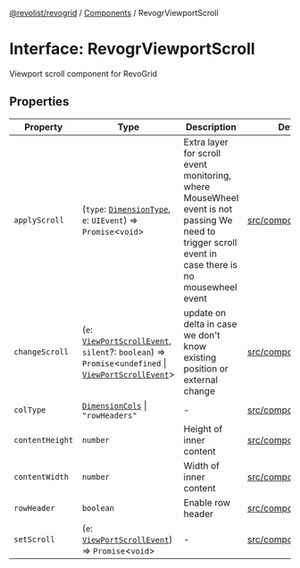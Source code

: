 [@revolist/revogrid](README.md) / [Components](Namespace.Components.md) / RevogrViewportScroll

# Interface: RevogrViewportScroll

Viewport scroll component for RevoGrid

## Properties

| Property | Type | Description | Defined in |
| ------ | ------ | ------ | ------ |
| `applyScroll` | (`type`: [`DimensionType`](TypeAlias.DimensionType.md), `e`: `UIEvent`) => `Promise`\<`void`\> | Extra layer for scroll event monitoring, where MouseWheel event is not passing We need to trigger scroll event in case there is no mousewheel event | [src/components.d.ts:702](https://github.com/revolist/revogrid/blob/11c1e89888ac9588cc703e312811b4cdaf67f0fb/src/components.d.ts#L702) |
| `changeScroll` | (`e`: [`ViewPortScrollEvent`](TypeAlias.ViewPortScrollEvent.md), `silent`?: `boolean`) => `Promise`\<`undefined` \| [`ViewPortScrollEvent`](TypeAlias.ViewPortScrollEvent.md)\> | update on delta in case we don't know existing position or external change | [src/components.d.ts:707](https://github.com/revolist/revogrid/blob/11c1e89888ac9588cc703e312811b4cdaf67f0fb/src/components.d.ts#L707) |
| `colType` | [`DimensionCols`](TypeAlias.DimensionCols.md) \| `"rowHeaders"` | - | [src/components.d.ts:708](https://github.com/revolist/revogrid/blob/11c1e89888ac9588cc703e312811b4cdaf67f0fb/src/components.d.ts#L708) |
| `contentHeight` | `number` | Height of inner content | [src/components.d.ts:712](https://github.com/revolist/revogrid/blob/11c1e89888ac9588cc703e312811b4cdaf67f0fb/src/components.d.ts#L712) |
| `contentWidth` | `number` | Width of inner content | [src/components.d.ts:716](https://github.com/revolist/revogrid/blob/11c1e89888ac9588cc703e312811b4cdaf67f0fb/src/components.d.ts#L716) |
| `rowHeader` | `boolean` | Enable row header | [src/components.d.ts:720](https://github.com/revolist/revogrid/blob/11c1e89888ac9588cc703e312811b4cdaf67f0fb/src/components.d.ts#L720) |
| `setScroll` | (`e`: [`ViewPortScrollEvent`](TypeAlias.ViewPortScrollEvent.md)) => `Promise`\<`void`\> | - | [src/components.d.ts:721](https://github.com/revolist/revogrid/blob/11c1e89888ac9588cc703e312811b4cdaf67f0fb/src/components.d.ts#L721) |
